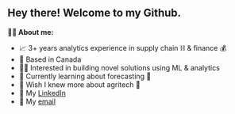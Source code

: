 ## Hey there! Welcome to my Github. 
<b>🙋‍♂️ About me:</b>

- 📈 3+ years analytics experience in supply chain ⛓️ & finance 💰
- 🍁 Based in Canada
- 👨‍🔬 Interested in building novel solutions using ML & analytics
- 🌱 Currently learning about forecasting 🔮
- 🤔 Wish I knew more about agritech 🌱
- 🔗 My [LinkedIn](https://www.linkedin.com/in/jonathan-gallant-mills-b24112162/)
- 📧 My [email](jonathan.gallant.mills@gmail.com)




<!--
**JonathanG-M/JonathanG-M** is a ✨ _special_ ✨ repository because its `README.md` (this file) appears on your GitHub profile.
<b>🏭 My work:</b>
Here are some ideas to get you started:

- 🔭 I’m currently working on ...
- 🌱 I’m currently learning ...
- 👯 I’m looking to collaborate on ...
- 🤔 I’m looking for help with ...
- 💬 Ask me about ...
- 📫 How to reach me: ...
- 😄 Pronouns: ...
- ⚡ Fun fact: ...
-->
